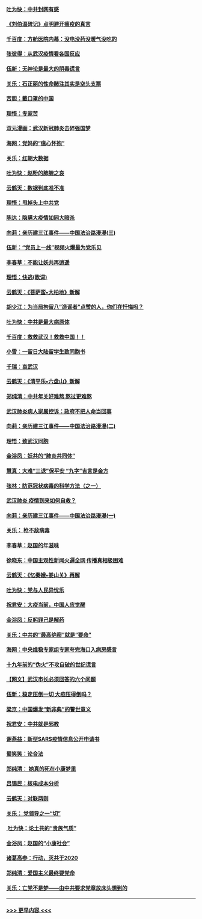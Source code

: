 #### [吐为快：中共封网有感](../pages/nsc993/n11852575.md?t=02081033) 
#### [《刘伯温碑记》点明避开瘟疫的真言](../pages/nsc993/n11852128.md?t=02081033) 
#### [千百度：方舱医院内幕：没电没药没暖气没吃的](../pages/nsc993/n11850211.md?t=02081033) 
#### [张彼得：从武汉疫情看各国反应](../pages/nsc993/n11850102.md?t=02081033) 
#### [伍新：无神论是最大的阴毒谎言](../pages/nsc993/n11846129.md?t=02081033) 
#### [关乐：石正丽的性命赌注其实是空头支票](../pages/nsc993/n11846109.md?t=02081033) 
#### [苦胆：戴口罩的中国](../pages/nsc993/n11845576.md?t=02081033) 
#### [理悟：专家苦](../pages/nsc993/n11845564.md?t=02081033) 
#### [双元漫画：武汉新冠肺炎击碎强国梦](../pages/nsc993/n11843320.md?t=02081033) 
#### [海网：党妈的“瘟心怀抱”](../pages/nsc993/n11840740.md?t=02081033) 
#### [关乐：红朝大数据](../pages/nsc993/n11840675.md?t=02081033) 
#### [吐为快：赵粉的肺腑之哀](../pages/nsc993/n11840618.md?t=02081033) 
#### [云鹤天：数据到底准不准](../pages/nsc993/n11840325.md?t=02081033) 
#### [理悟：甩掉头上中共党](../pages/nsc993/n11838826.md?t=02081033) 
#### [陈达：隐瞒大疫情如同大暗杀](../pages/nsc993/n11838771.md?t=02081033) 
#### [向莉：亲历建三江事件——中国法治路漫漫(三)](../pages/nsc993/n11831825.md?t=02081033) 
#### [伍新：“党员上一线”视频火爆最为党乐见](../pages/nsc993/n11838200.md?t=02081033) 
#### [李春草：不能让妖共再逍遥](../pages/nsc993/n11838102.md?t=02081033) 
#### [理悟：快逃(歌词)](../pages/nsc993/n11838083.md?t=02081033) 
#### [云鹤天：《菩萨蛮▪大柏地》新解](../pages/nsc993/n11838059.md?t=02081033) 
#### [胡少江：为当局拘留八“造谣者”点赞的人，你们在忏悔吗？](../pages/nsc993/n11836801.md?t=02081033) 
#### [吐为快：中共是最大病原体](../pages/nsc993/n11836748.md?t=02081033) 
#### [千百度：救救武汉！救救中国！！](../pages/nsc993/n11836145.md?t=02081033) 
#### [小雪：一留日大陆留学生致同胞书](../pages/nsc993/n11834624.md?t=02081033) 
#### [千瑞：哀武汉](../pages/nsc993/n11833647.md?t=02081033) 
#### [云鹤天：《清平乐▪六盘山》新解](../pages/nsc993/n11833611.md?t=02081033) 
#### [郑纯清：中共年关好难熬 熬过更难熬](../pages/nsc993/n11833489.md?t=02081033) 
#### [武汉肺炎病人家属控诉：政府不把人命当回事](../pages/nsc993/n11833205.md?t=02081033) 
#### [向莉：亲历建三江事件——中国法治路漫漫(二)](../pages/nsc993/n11829102.md?t=02081033) 
#### [理悟：致武汉同胞](../pages/nsc993/n11831522.md?t=02081033) 
#### [金浴凤：妖共的“肺炎共同体”](../pages/nsc993/n11829448.md?t=02081033) 
#### [慧真：大难“三退”保平安 “九字”吉言是金方](../pages/nsc993/n11829501.md?t=02081033) 
#### [张林：防范冠状病毒的科学方法（之一）](../pages/nsc993/n11828618.md?t=02081033) 
#### [武汉肺炎 疫情到来如何自救？](../pages/nsc993/n11827632.md?t=02081033) 
#### [向莉：亲历建三江事件——中国法治路漫漫(一)](../pages/nsc993/n11827190.md?t=02081033) 
#### [关乐： 枪不敌病毒](../pages/nsc993/n11826746.md?t=02081033) 
#### [李春草：赵国的年滋味](../pages/nsc993/n11826321.md?t=02081033) 
#### [徐晓东：中国主观性新闻火遍全网 传播真相极困难](../pages/nsc993/n11826508.md?t=02081033) 
#### [云鹤天：《忆秦娥▪娄山关》再解](../pages/nsc993/n11824682.md?t=02081033) 
#### [吐为快：党与人民异忧乐](../pages/nsc993/n11824660.md?t=02081033) 
#### [祝君安：大疫当前，中国人应觉醒](../pages/nsc993/n11821946.md?t=02081033) 
#### [金浴凤：反躬罪己是解药](../pages/nsc993/n11820280.md?t=02081033) 
#### [关乐：中共的“最高绝密”就是“要命”](../pages/nsc993/n11816946.md?t=02081033) 
#### [海网：中央维稳专家组专家夸完海口入病房感言](../pages/nsc993/n11815138.md?t=02081033) 
#### [十九年前的“伪火”不攻自破的世纪谎言](../pages/nsc993/n11813238.md?t=02081033) 
#### [【网文】武汉市长必须回答的六个问题](../pages/nsc993/n11813848.md?t=02081033) 
#### [伍新：稳定压倒一切 大疫压得倒吗？](../pages/nsc993/n11812634.md?t=02081033) 
#### [梁京：中国爆发“新非典”的警世意义](../pages/nsc993/n11812554.md?t=02081033) 
#### [祝君安：中共就是邪教](../pages/nsc993/n11812431.md?t=02081033) 
#### [谢燕益：新型SARS疫情信息公开申请书](../pages/nsc993/n11808840.md?t=02081033) 
#### [蜀笑笑：论合法](../pages/nsc993/n11808064.md?t=02081033) 
#### [郑纯清： 她真的死在小康梦里](../pages/nsc993/n11806623.md?t=02081033) 
#### [吕锡民：核电成本分析](../pages/nsc993/n11806284.md?t=02081033) 
#### [云鹤天：对联两则](../pages/nsc993/n11805957.md?t=02081033) 
#### [关乐： 党领导之一“切”](../pages/nsc993/n11804505.md?t=02081033) 
#### [ 吐为快：论土共的“贵族气质”](../pages/nsc993/n11804490.md?t=02081033) 
#### [金浴凤：赵国的“小康社会”](../pages/nsc993/n11804452.md?t=02081033) 
#### [诸葛高参：行动，灭共于2020](../pages/nsc993/n11804120.md?t=02081033) 
#### [郑纯清：爱国主义最终要党命](../pages/nsc993/n11802197.md?t=02081033) 
#### [关乐：亡党不是梦——由中共要求党章放床头想到的](../pages/nsc993/n11802156.md?t=02081033) 

----
#### [ >>> 更早内容 <<< ](../indexes/nsc993-earlier.md)

